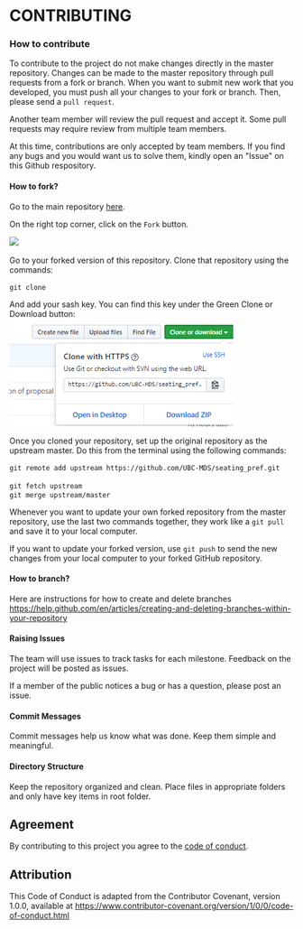 # CONTRIBUTING


### How to contribute

 To contribute to the project do not make changes directly in the master repository. Changes can be made to the master repository through pull requests from a fork or branch. When you want to submit new work that you developed, you must push all your changes to your fork or branch. Then, please send a `pull request`.

 Another team member will review the pull request and accept it. Some pull requests may require review from multiple team members.

At this time, contributions are only accepted by team members. If you find any bugs and you would want us to solve them, kindly open an "Issue" on this Github respository.

#### How to fork?
Go to the main repository [here](https://github.com/UBC-MDS/seating_pref).

On the right top corner, click on the `Fork` button.

![](img/01_Fork.png)

Go to your forked version of this repository.
Clone that repository using the commands:

```
git clone
```
And add your sash key.
You can find this key under the Green Clone or Download button:
![](img/02_Key.png)

Once you cloned your repository, set up the original repository as the upstream master. Do this from the terminal using the following commands:

```
git remote add upstream https://github.com/UBC-MDS/seating_pref.git

git fetch upstream
git merge upstream/master
```

Whenever you want to update your own forked repository from the master repository, use the last two commands together, they work like a `git pull` and save it to your local computer.

If you want to update your forked version, use `git push` to send the new changes from your local computer to your forked GitHub repository.


#### How to branch?
Here are instructions for how to create and delete branches https://help.github.com/en/articles/creating-and-deleting-branches-within-your-repository

#### Raising Issues
The team will use issues to track tasks for each milestone. Feedback on the project will be posted as issues.

If a member of the public notices a bug or has a question, please post an issue.

#### Commit Messages
Commit messages help us know what was done. Keep them simple and meaningful.

#### Directory Structure
Keep the repository organized and clean. Place files in appropriate folders and only have key items in root folder.

## Agreement
By contributing to this project you agree to the [code of conduct](CONDUCT.md).

## Attribution

This Code of Conduct is adapted from the Contributor Covenant, version 1.0.0, available at https://www.contributor-covenant.org/version/1/0/0/code-of-conduct.html
